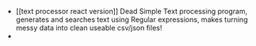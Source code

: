- [[text processor react version]] Dead Simple Text processing program, generates and searches text using Regular expressions, makes turning messy data into clean useable csv/json files!
-